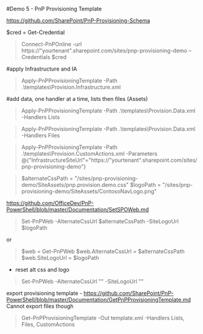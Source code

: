 #Demo 5 - PnP Provisioning Template

https://github.com/SharePoint/PnP-Provisioning-Schema

$cred = Get-Credential

> Connect-PnPOnline -url https://"yourtenant".sharepoint.com/sites/pnp-provisioning-demo –Credentials $cred

#apply Infrastructure and IA

> Apply-PnPProvisioningTemplate -Path .\templates\Provision.Infrastructure.xml

#add data, one handler at a time, lists then files (Assets)

> Apply-PnPProvisioningTemplate -Path .\templates\Provision.Data.xml -Handlers Lists

> Apply-PnPProvisioningTemplate -Path .\templates\Provision.Data.xml -Handlers Files

> Apply-PnPProvisioningTemplate -Path .\templates\Provision.CustomActions.xml -Parameters @{"InfrastructureSiteUrl"="https://"yourtenant".sharepoint.com/sites/pnp-provisioning-demo"}

> $alternateCssPath = "/sites/pnp-provisioning-demo/SiteAssets/pnp.provision.demo.css"
> $logoPath = "/sites/pnp-provisioning-demo/SiteAssets/ContosoNavLogo.png"

https://github.com/OfficeDev/PnP-PowerShell/blob/master/Documentation/SetSPOWeb.md

> Set-PnPWeb -AlternateCssUrl $alternateCssPath -SiteLogoUrl $logoPath

or

> $web = Get-PnPWeb
> $web.AlternateCssUrl = $alternateCssPath
> $web.SiteLogoUrl = $logoPath

- reset alt css and logo

> Set-PnPWeb -AlternateCssUrl "" -SiteLogoUrl ""

export provisioning template - https://github.com/SharePoint/PnP-PowerShell/blob/master/Documentation/GetPnPProvisioningTemplate.md
Cannot export files though

> Get-PnPProvisioningTemplate -Out template.xml -Handlers Lists, Files, CustomActions